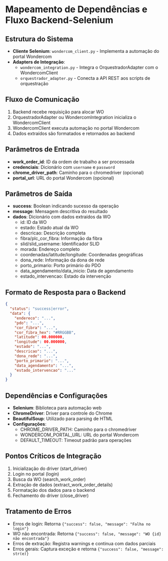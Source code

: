 # Mapeamento de Dependências e Fluxo Backend-Selenium

## Estrutura do Sistema
- **Cliente Selenium**: `wondercom_client.py` - Implementa a automação do portal Wondercom
- **Adapters de Integração**: 
  - `wondercom_integration.py` - Integra o OrquestradorAdapter com o WondercomClient
  - `orquestrador_adapter.py` - Conecta a API REST aos scripts de orquestração

## Fluxo de Comunicação
1. Backend recebe requisição para alocar WO
2. OrquestradorAdapter ou WondercomIntegration inicializa o WondercomClient
3. WondercomClient executa automação no portal Wondercom
4. Dados extraídos são formatados e retornados ao backend

## Parâmetros de Entrada
- **work_order_id**: ID da ordem de trabalho a ser processada
- **credenciais**: Dicionário com `username` e `password`
- **chrome_driver_path**: Caminho para o chromedriver (opcional)
- **portal_url**: URL do portal Wondercom (opcional)

## Parâmetros de Saída
- **success**: Boolean indicando sucesso da operação
- **message**: Mensagem descritiva do resultado
- **dados**: Dicionário com dados extraídos da WO
  - id: ID da WO
  - estado: Estado atual da WO
  - descricao: Descrição completa
  - fibra/plc_cor_fibra: Informação da fibra
  - slid/slid_username: Identificador SLID
  - morada: Endereço completo
  - coordenadas/latitude/longitude: Coordenadas geográficas
  - dona_rede: Informação da dona de rede
  - porto_primario: Porto primário do PDO
  - data_agendamento/data_inicio: Data de agendamento
  - estado_intervencao: Estado da intervenção

## Formato de Resposta para o Backend
```json
{
  "status": "success|error",
  "data": {
    "endereco": "...",
    "pdo": "...",
    "cor_fibra": "...",
    "cor_fibra_hex": "#RRGGBB",
    "latitude": 00.000000,
    "longitude": 00.000000,
    "estado": "...",
    "descricao": "...",
    "dona_rede": "...",
    "porto_primario": "...",
    "data_agendamento": "...",
    "estado_intervencao": "..."
  }
}
```

## Dependências e Configurações
- **Selenium**: Biblioteca para automação web
- **ChromeDriver**: Driver para controle do Chrome
- **BeautifulSoup**: Utilizado para parsing de HTML
- **Configurações**:
  - CHROME_DRIVER_PATH: Caminho para o chromedriver
  - WONDERCOM_PORTAL_URL: URL do portal Wondercom
  - DEFAULT_TIMEOUT: Timeout padrão para operações

## Pontos Críticos de Integração
1. Inicialização do driver (start_driver)
2. Login no portal (login)
3. Busca da WO (search_work_order)
4. Extração de dados (extract_work_order_details)
5. Formatação dos dados para o backend
6. Fechamento do driver (close_driver)

## Tratamento de Erros
- Erros de login: Retorna `{"success": false, "message": "Falha no login"}`
- WO não encontrada: Retorna `{"success": false, "message": "WO {id} não encontrada"}`
- Erros de extração: Registra warnings e continua com dados parciais
- Erros gerais: Captura exceção e retorna `{"success": false, "message": str(e)}`
